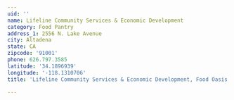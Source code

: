 ```yaml
---
uid: ''
name: Lifeline Community Services & Economic Development
category: Food Pantry
address_1: 2556 N. Lake Avenue
city: Altadena
state: CA
zipcode: '91001'
phone: 626.797.3585
latitude: '34.1896939'
longitude: '-118.1310706'
title: 'Lifeline Community Services & Economic Development, Food Oasis Los Angeles'

---
```

